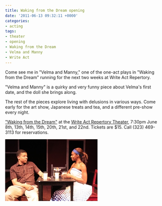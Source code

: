 ```yaml
---
title: Waking from the Dream opening
date: '2011-06-13 09:32:11 +0000'
categories:
- acting
tags:
- theater
- opening
- Waking from the Dream
- Velma and Manny
- Write Act
---
```


Come see me in "Velma and Manny," one of the one-act plays in "Waking from the
Dream" running for the next two weeks at Write Act Repertory.

"Velma and Manny" is a quirky and very funny piece about Velma's first date, and
the doll she brings along.

The rest of the pieces explore living with delusions in various ways. Come early
for the art show, Japanese treats and tea, and a different pre-show every night.

["Waking from the
Dream"](http://www.writeactrep.org/WakingFromTheDream/About_the_Show.html) at
the [Write Act Repertory Theater](http://writeactrep.org/homepage.htm), 7:30pm
June 8th, 13th, 14th, 15th, 20th, 21st, and 22nd. Tickets are $15. Call (323)
469-3113 for reservations.

![Velma and Manny](images/waking-from-the-dream-velma-and-manny.jpg)
